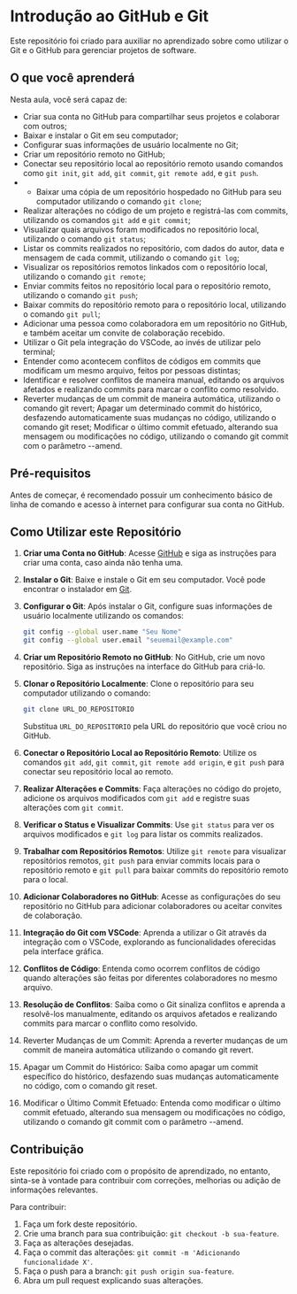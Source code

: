 # Introdução ao GitHub e Git

Este repositório foi criado para auxiliar no aprendizado sobre como utilizar o Git e o GitHub para gerenciar projetos de software.

## O que você aprenderá

Nesta aula, você será capaz de:

- Criar sua conta no GitHub para compartilhar seus projetos e colaborar com outros;
- Baixar e instalar o Git em seu computador;
- Configurar suas informações de usuário localmente no Git;
- Criar um repositório remoto no GitHub;
- Conectar seu repositório local ao repositório remoto usando comandos como `git init`, `git add`, `git commit`, `git remote add`, e `git push`.
- - Baixar uma cópia de um repositório hospedado no GitHub para seu computador utilizando o comando `git clone`;
- Realizar alterações no código de um projeto e registrá-las com commits, utilizando os comandos `git add` e `git commit`;
- Visualizar quais arquivos foram modificados no repositório local, utilizando o comando `git status`;
- Listar os commits realizados no repositório, com dados do autor, data e mensagem de cada commit, utilizando o comando `git log`;
- Visualizar os repositórios remotos linkados com o repositório local, utilizando o comando `git remote`;
- Enviar commits feitos no repositório local para o repositório remoto, utilizando o comando `git push`;
- Baixar commits do repositório remoto para o repositório local, utilizando o comando `git pull`;
- Adicionar uma pessoa como colaboradora em um repositório no GitHub, e também aceitar um convite de colaboração recebido.
- Utilizar o Git pela integração do VSCode, ao invés de utilizar pelo terminal;
- Entender como acontecem conflitos de códigos em commits que modificam um mesmo arquivo, feitos por pessoas distintas;
- Identificar e resolver conflitos de maneira manual, editando os arquivos afetados e realizando commits para marcar o conflito como resolvido.
- Reverter mudanças de um commit de maneira automática, utilizando o comando git revert;
Apagar um determinado commit do histórico, desfazendo automaticamente suas mudanças no código, utilizando o comando git reset;
Modificar o último commit efetuado, alterando sua mensagem ou modificações no código, utilizando o comando git commit com o parâmetro --amend.

## Pré-requisitos

Antes de começar, é recomendado possuir um conhecimento básico de linha de comando e acesso à internet para configurar sua conta no GitHub.

## Como Utilizar este Repositório

1. **Criar uma Conta no GitHub**: Acesse [GitHub](https://github.com) e siga as instruções para criar uma conta, caso ainda não tenha uma.

2. **Instalar o Git**: Baixe e instale o Git em seu computador. Você pode encontrar o instalador em [Git](https://git-scm.com/).

3. **Configurar o Git**: Após instalar o Git, configure suas informações de usuário localmente utilizando os comandos:
    ```bash
    git config --global user.name "Seu Nome"
    git config --global user.email "seuemail@example.com"
    ```

4. **Criar um Repositório Remoto no GitHub**: No GitHub, crie um novo repositório. Siga as instruções na interface do GitHub para criá-lo.

5. **Clonar o Repositório Localmente**: Clone o repositório para seu computador utilizando o comando:
    ```bash
    git clone URL_DO_REPOSITORIO
    ```
    Substitua `URL_DO_REPOSITORIO` pela URL do repositório que você criou no GitHub.

6. **Conectar o Repositório Local ao Repositório Remoto**: Utilize os comandos `git add`, `git commit`, `git remote add origin`, e `git push` para conectar seu repositório local ao remoto.

7. **Realizar Alterações e Commits**: Faça alterações no código do projeto, adicione os arquivos modificados com `git add` e registre suas alterações com `git commit`.

8. **Verificar o Status e Visualizar Commits**: Use `git status` para ver os arquivos modificados e `git log` para listar os commits realizados.

9. **Trabalhar com Repositórios Remotos**: Utilize `git remote` para visualizar repositórios remotos, `git push` para enviar commits locais para o repositório remoto e `git pull` para baixar commits do repositório remoto para o local.

10. **Adicionar Colaboradores no GitHub**: Acesse as configurações do seu repositório no GitHub para adicionar colaboradores ou aceitar convites de colaboração.

11. **Integração do Git com VSCode**: Aprenda a utilizar o Git através da integração com o VSCode, explorando as funcionalidades oferecidas pela interface gráfica.

12. **Conflitos de Código**: Entenda como ocorrem conflitos de código quando alterações são feitas por diferentes colaboradores no mesmo arquivo.

13. **Resolução de Conflitos**: Saiba como o Git sinaliza conflitos e aprenda a resolvê-los manualmente, editando os arquivos afetados e realizando commits para marcar o conflito como resolvido.
14. Reverter Mudanças de um Commit: Aprenda a reverter mudanças de um commit de maneira automática utilizando o comando git revert.

15. Apagar um Commit do Histórico: Saiba como apagar um commit específico do histórico, desfazendo suas mudanças automaticamente no código, com o comando git reset.

16. Modificar o Último Commit Efetuado: Entenda como modificar o último commit efetuado, alterando sua mensagem ou modificações no código, utilizando o comando git commit com o parâmetro --amend.


## Contribuição

Este repositório foi criado com o propósito de aprendizado, no entanto, sinta-se à vontade para contribuir com correções, melhorias ou adição de informações relevantes.

Para contribuir:

1. Faça um fork deste repositório.
2. Crie uma branch para sua contribuição: `git checkout -b sua-feature`.
3. Faça as alterações desejadas.
4. Faça o commit das alterações: `git commit -m 'Adicionando funcionalidade X'`.
5. Faça o push para a branch: `git push origin sua-feature`.
6. Abra um pull request explicando suas alterações.

